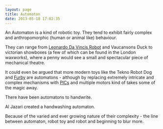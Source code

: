 ```yaml
---
layout: page
title: Automaton
date: 2013-05-18 17:02:35
---
```

An Automaton is a kind of robotic toy. They tend to exhibit fairly complex and anthropomorphic (human or animal like) behaviour.

They can range from [Leonardo Da Vincis Robot](/wiki/leonardo_da_vincis_robot.html "The Humanoid Robot Designed By Leonardo Da Vinci") and Vaucansons Duck to victorian showboxes (a few of which can be found in the London waxworks), where a penny would see a small and spectacular piece of mechanical theatre.

It could even be argued that more modern toys like the Tekno Robot Dog and [Furby](/wiki/furby.html "Furby") are automatons - although by replacing extremely intricate and complex mechanisms with [PICs](/wiki/pic.html "PIC") and multiple motors kind of takes some of the magic away.

There have been automatons to handwrite.

Al Jazari created a handwashing automaton.

Because of the varied and ever growing nature of their complexity - the line between automaton, robot toy and robot and beginning to blur more.
